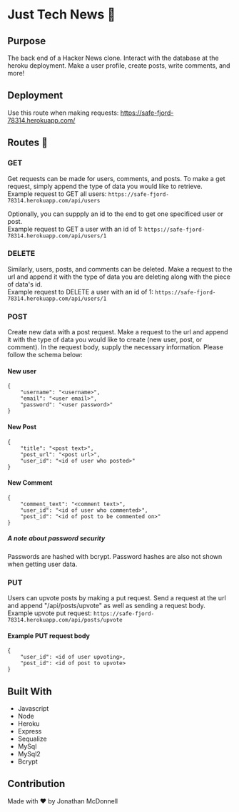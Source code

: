 # Just Tech News 📰

## Purpose
The back end of a Hacker News clone. Interact with the database at the heroku deployment. Make a user profile, create posts, write comments, and more!

## Deployment
Use this route when making requests: https://safe-fjord-78314.herokuapp.com/

## Routes 📍
### GET
Get requests can be made for users, comments, and posts. To make a get request, simply append the type of data you would like to retrieve.   
Example request to GET all users: ```https://safe-fjord-78314.herokuapp.com/api/users```   

Optionally, you can suppply an id to the end to get one specificed user or post.  
Example request to GET a user with an id of 1: ```https://safe-fjord-78314.herokuapp.com/api/users/1```

### DELETE
Similarly, users, posts, and comments can be deleted. Make a request to the url and append it with the type of data you are deleting along with the piece of data's id.  
Example request to DELETE a user with an id of 1: ```https://safe-fjord-78314.herokuapp.com/api/users/1```

### POST
Create new data with a post request. Make a request to the url and append it with the type of data you would like to create (new user, post, or comment). In the request body, supply the necessary information. Please follow the schema below:

#### New user
```
{
    "username": "<username>",
    "email": "<user email>",
    "password": "<user password>"
}
```

#### New Post
```
{
    "title": "<post text>",
    "post_url": "<post url>",
    "user_id": "<id of user who posted>"
}
```

#### New Comment
```
{
    "comment_text": "<comment text>",
    "user_id": "<id of user who commented>",
    "post_id": "<id of post to be commented on>"
}
```
##### A note about password security
Passwords are hashed with bcrypt. Password hashes are also not shown when getting user data.

### PUT
Users can upvote posts by making a put request. Send a request at the url and append "/api/posts/upvote" as well as sending a request body.  
Example upvote put request: ```https://safe-fjord-78314.herokuapp.com/api/posts/upvote```

#### Example PUT request body
```
{
    "user_id": <id of user upvoting>,
    "post_id": <id of post to upvote>
}
```

## Built With
* Javascript
* Node
* Heroku
* Express
* Sequalize
* MySql
* MySql2
* Bcrypt

## Contribution
Made with ❤️ by Jonathan McDonnell
